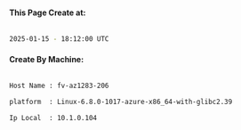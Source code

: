 
   
#### This Page Create at:

```bash

2025-01-15 - 18:12:00 UTC

```

#### Create By Machine:

```bash

Host Name : fv-az1283-206

platform  : Linux-6.8.0-1017-azure-x86_64-with-glibc2.39

Ip Local  : 10.1.0.104

```


